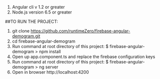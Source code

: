 1. Angular cli v 1.2 or greater
2. Node.js version 6.5 or greater

##TO RUN THE PROJECT:

1. git clone https://github.com/runtimeZero/firebase-angular-demogram.git
2. cd firebase-angular-demogram
3. Run command at root directory of this project:
     $ firebase-angular-demogram > npm install
4. Open up app.component.ts and replace the firebase configuration keys
5. Run command at root directory of this project:
     $ firebase-angular-demogram > ng server
6. Open in browser
    http://localhost:4200
